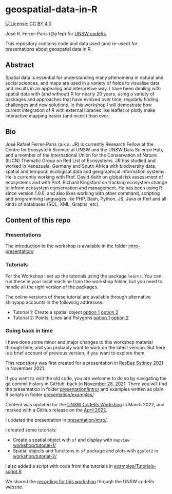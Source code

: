 # geospatial-data-in-R

[![License: CC BY 4.0](https://img.shields.io/badge/License-CC%20BY%204.0-lightgrey.svg)](https://creativecommons.org/licenses/by/4.0/)

José R. Ferrer-Paris (@jrfep) for [UNSW codeRs](https://github.com/UNSW-codeRs).

This repository contains code and data used (and re-used) for presentations about geospatial data in R. 

## Abstract

Spatial data is essential for understanding many phenomena in natural and social sciences, and maps are used in a variety of fields to visualise data and results in an appealing and interpretive way. I have been dealing with spatial data with (and without) R for nearly 20 years, using a variety of packages and approaches that have evolved over time, regularly finding challenges and new solutions. In this workshop I will demostrate how current integration of R with external libraries like leaflet or plotly make interactive mapping easier (and nicer!) than ever.


## Bio

José Rafael Ferrer-Paris (a.k.a. JR) is currently Research Fellow at the Centre for Ecosystem Science at UNSW and the UNSW Data Science Hub, and a member of the International Union for the Conservation of Nature (IUCN) Thematic Group on Red List of Ecosystems. JR has studied and worked in Venezuela, Germany and South Africa with biodiversity data, spatial and temporal ecological data and geographical information systems. He is currently working with Prof. David Keith on global risk assessment of ecosystems and with Prof. Richard Kingsford on tracking ecosystem change to inform ecosystem conservation and management. He has been using R since version 1.0.0, and also likes working with other command, scripting and programming languages like PHP, Bash, Python, JS, Java or Perl and all kinds of databases (SQL, XML, Graphs, etc).

## Content of this repo

### Presentations

The introduction to the workshop is available in the folder [intro-presentation/](intro-presentation/)

### Tutorials

For the Workshop I set up the tutorials using the package `learnr`. You can run these in your local machine from the workshop folder, but you need to handle all the right version of the packages.

The online versions of these tutorial are available through alternative shinyapp accounts in the following addresses:

- Tutorial 1: Create a spatial object [option 1](https://ecosphere.shinyapps.io/tutorial-1-create-spatial-object/) [option 2]( https://yessl3-unswcoders.shinyapps.io/tutorial-1-create-spatial-object/)
- Tutorial 2: Points, Lines and Polygons [option 1](https://yessl3-unswcoders.shinyapps.io/tutorial-2-points-lines-polygons/) [option 2]( https://ecosphere.shinyapps.io/tutorial-2-points-lines-polygons/)

### Going back in time

I have done some minor and major changes to this workshop material through time, and you probably want to work on the latest version. But here is a brief account of previous version, if you want to explore them.

This repository was first created for a presentation in [ResBaz Sydney 2021](https://resbaz.github.io/resbaz2021/sydney/program/#session-325) in November 2021.

If you want to visit the old code, you are welcome to do so by navigating the git commit history in GitHub, back to [November 28, 2021](https://github.com/UNSW-codeRs/geospatial-data-in-R/tree/332afeb63f669d9bccdcde133f6ceb2480c3e0be). There you will find the presentation in folder [presentation/intro/](presentation/intro/) and examples written as plain R scripts in folder [presentation/examples/](presentation/examples/)

Content was updated for the [UNSW CodeRs Workshop](https://unsw-coders.netlify.app/workshops/) in March 2022, and marked with a GitHub release on the [April 2022](https://github.com/UNSW-codeRs/geospatial-data-in-R/releases/tag/v1.0).

I updated the presentation in [presentation/intro/](presentation/intro/).

I created some tutorials:
- Create a spatial object with `sf` and display with `mapview` [workshop/tutorial-1/](workshop/tutorial-1/)
- Spatial objects and functions in `sf` package and plots with `ggplot2` in [workshop/tutorial-2/](workshop/tutorial-2/)

I also added a script with code from the tutorials in [examples/Tutorials-script.R](examples/Tutorials-script.R)

We shared the [recording for this workshop](https://bit.ly/37gE3t1) through the UNSW codeRs website. 
